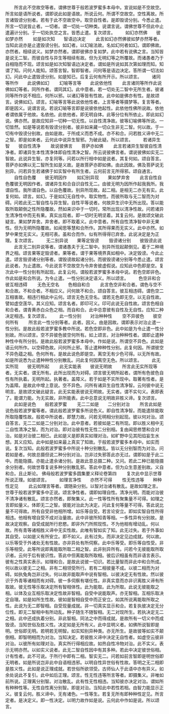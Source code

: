<!-- { "loadSidebar": true } -->
　　所言此不空故空等者。谓佛世尊于般若波罗蜜多本母中。宣说如是不空故空。所言如是语所说者。谓即说此如是语故。所说云何。所谓不空故空。空性离故。所言诸毁谤分别者。若有于此不空故空中。取空自性者。是即毁谤分别。今悉止遣。所言一切说皆止者。一切者。谓一切处一切种类。说谓言说。谓佛世尊不但此中止遣遍计分别。于一切处执空之言。皆悉止遣。复次颂言。
　　如幻亦然佛　　彼如梦亦然
　　如是如次知　　智语边决定
　　此言如幻亦然佛彼如梦亦然等者。当知此说亦是止遣毁谤分别。如幻者。以幻喻法故。名如幻何者如幻。谓即佛故。亦然者。相续说义。如梦亦然者。谓即彼佛亦复如梦。此中若有说佛之言。当知皆是说无二智。而彼自性与异生等相续有故。但为无明幻等之所覆故。而诸愚者乃于自相隐而不现。颂言如是如次知智语边决定者。谓如是所说如其次第如理而知。知谓了知。问何人能知。颂答言智。智即智者。问何等是语边决定。答所谓一切法如幻。问此中止遣毁谤分别。如是知已。后复云何有所开示。所以颂言。
　　诸同等所作　　此说佛如幻
　　幻喻等言等　　此说依他性
　　此言诸同等所作此说佛如幻等者。同所作者。谓同其幻。此中意者。若一切处无二智中无所生者。彼诸同等所作说不相应。何所以邪。以诸幻等皆有性故。此中如是佛亦有性。是故颂言。说佛如幻。颂言。幻喻等言等此说依他性者。上言等者等摄梦等。复言等者。即是因义。说谓言说。若说幻喻等言即是说彼依他起性。此依他性佛所说故。依他者谓依属于他故。名依他。此依他者。即无明自体。此等分位有所依止。即此如幻说。佛亦然。是故应知非一切种一切无性。以自性清净故。彼等幻喻佛等所说。一切皆然。如是等说若有毁谤分别者。彼非如来藏一切众生非无二智。何以故。于一切有中毁谤分别故。由如是故。于所成义而悉不成。亦不和合。问若胜义谛中无二之智。即是如来者。云何此中说异生智邪。为破此疑。所以颂言。
　　若诸异生智　　彼自性清净
　　故说彼佛言　　菩萨亦如佛
　　此言若诸异生智彼自性清净者。即诸异生本性清净体即自性清净之智。所云说彼佛言者。谓说彼佛如实无二智故。此说异生智。亦复同等。问若以所行相中如是说者。其复何如。颂自答言。菩萨亦如佛以无二智所生如是义故。是故菩萨亦即如佛。由此因故。佛及菩萨说无别异。问若异生若诸佛于如实智中有所生者。云何前言无所得邪。颂自通言。
　　自性自色覆　　彼无明因作
　　如幻别异现　　果如梦弃舍
　　此言自性自色覆彼无明因作者。谓诸异生和合自识自性无二。由彼无明为因所作起我我所。我谓自性。我所谓自色。以自色覆故。别异所现故。起二相。是相无二亦无有实。此复何如。颂言。如幻。于是如幻无自性中。取实物性。而彼所取与无二智而为对碍。问若此无二智自性与异生智。自性平等说者。何故异生识中无所出现。答以能取所取颠倒之性所隐覆故。然如来识中于一切时。常所出现以清净性故。问若诸异生清净性中而无有果。真实出现者。即一切时无明坚着。其复云何。是故颂文破此疑言。果如梦弃舍。弃舍者。即不取着义。此中意者。所有自性清净智中非无果性。但为无明所隐覆故。如闻思等慧和合所作。其所得果而无实义。此中亦然。如梦中果觉无实义。无相可表。虽和合而作。似有所得得已弃舍。此说决定是为正理。复次颂言。
　　无二别异说　　果等定毁谤
　　毁谤诸分别　　彼毁谤此说
　　此言无二别异说等者。谓诸愚夫于无二智中。别异所现起颠倒见。着于二种境界之相。颂言果等定毁谤者。果等者。谓于果等境界真如相中。决定毁谤。今此止遣。颂言毁谤诸分别等者。谓毁谤故起诸分别。而彼毁谤诸分别等今悉止遣。颂言此说者。为止遣故。今此说言不空故空为令弃舍彼虚假说。应知此中色即是空。复次此中一性分别有所起现。此复云何。谓般若波罗蜜多本母中说。若色空即非色。作此如是和合所说。为令止遣。一性分别决定语义。所以颂言。
　　色空非和合　　彼互相违碍
　　无色无空名　　色相自和合
　　此言色空非和合者。谓色与空不和合故。不和合者。不相应义。问何故不和合。颂自答言。彼互相违碍。谓色空二互相害故。相违行相此中云何。颂言无色无空名。谓若无色即无空。以无自性故。譬如虚空莲华。其义应知。颂言名者。即印可义。印可此说无自性故。颂言色相自和合者。谓青黄赤白众色之相。而自和合。此中总意彼有自性及无自性。应知二种决定相违。复次颂言。
　　此一性分别　　对治种种性
　　空不异彼色　　彼空何所有
　　所言此一性分别等者。此者。因义。由是因故。谓即表示对治止遣一性分别。是故此般若波罗蜜多教中所说。若色空即非色。此中如是为令止遣一性分别故。所以颂言。空不异彼色彼空何所有。如上颂言。对治种种性者。谓即止遣种种性中有所分别。是故此般若波罗蜜多本母中。作如是说。所谓空不异色。此如是语云何所作。以空碍色故。问何所止邪。答止遣种种性分别。此复何因。所谓彼空不异色蕴之相。色何所有。是故此说色即是空。离空无有少色可得。以无所有故。如是所说悉为止遣种种性分别散乱。问此复何因离空无色。所以颂言。
　　此无实所现　　彼无明所起
　　此无实能表　　彼说无明故
　　所言此无实所现等者。无实者。谓无所有。此所出现而为对碍。颂言彼无明所起者。谓所有色彼色自性有所执着。无明所起。执著者。盖障义。若于如是不实所现中。取著有性者。是为盖障。是故此中增上意说。空不异色。问所有诸异生自性清净智。云何彼中说无明言。是故颂文破此疑言。此无实能表彼说无明故。无实者。谓不实句义。表即表了。能谓力能。为无实故。非所能表。此中总意说无明故非胜义谛。复次颂言。
　　此如是说色　　般若波罗蜜
　　无二二如是　　二分别对治
　　所言此如是说色般若波罗蜜等者。谓此般若波罗蜜多所说色义。即自性清净智。而能遣除能取所取隐覆性故。般若中所说者。即慧力故。问若无明相分别起现。彼以何对治。颂自答言。无二二如是二分别对治。此中意者。若彼如是二有所现。即以胜义相中无二自性清净之智。而为对治。即对治彼有性无性二分别相。复由闻思修慧和合对治。如是对治彼二相已。此如是义是即真实如理对治。如旷野中见其阳焰妄生水想。其义应知。此中如是如来最上真实了知故。于般若波罗蜜多本母中。如实而说。复次当知。此般若波罗蜜多中所说十种分别散乱。皆以无分别智而为对治。问若如是者。何故总摄但说二种分别对治。岂非过失邪答此亦无过。谓即如是于此二中。而能隐摄。亦能止遣余诸分别。是故此意总摄二种。又问。若此二种已能隐摄余分别者。何故世尊复说多种分别散乱邪。答此中意者。但为众生意差别故。义自和合。且止斯论。
佛母般若波罗蜜多圆集要义释论卷第四
　　复次此中显示世尊所说正理。如彼颂言。
　　如理言净性　　亦然不可得
　　性无性违等　　种种性定见
　　此云如理言等者。谓随染分别。以智对治诸有散乱。是故如理之言。世尊于般若波罗蜜多中正说。颂言净性者。谓即如理自性。清净光明。而能对治彼不清净诸有散乱。颂言亦然者。即聚集义。此一性等性所有聚集量不可得。如理之言即如量义。体即无二之智。彼能对治此为决定。问此复何等量不可得。答此说比量不可得故。所有自受非他相所增。如乐等自受。若言论安立。即如实智自性所得相违。他相有增自受不成对治量故。此中非彼所知青等相。一多性异有分别故。是故决定观察。自受成就所行悲愍。即非外门所照现性。不为他相有增动乱。何以故。所有青等诸相胜义谛中无实性故。此唯有智如实了知。此无过失。若于外事如其自受。以如是义有所安立。即不如义。此有过失。而非决定见边成就。何以故。以乐等受于外诸处无有性故。亦非异处有所伺察。此中乐等受。即乐等自性受。非乐等相受。此等所说即离能取所取二相之智。此非别异所有。问若今无彼能取所取识者。云何于后有彼识性。答此中但离能取所取相。彼后识相虽有而非语言表示。彼有之性真实表示。如理和合。是故此说彼一切识。若比量智而非此中和合所成。何以故以彼无二之相。非有二相领受所行。若有二相彼量不成。以彼二相而为对碍。如执兔角岂非过失。何以故非能取声中说有智相。以彼决定无有性故。然以彼识于外青等诸相而有对碍。彼一多伺察有堪任性。非真实意而亦非识离胜义谛有所取故。彼无性等乐取决定所有智相体性。此为能取。此为所取。此说无彼能取之相。以体及业互相乐取决定性故非智相。自受中说能取声。亦无智相。互相乐取决定自理。如是如所生性故。彼如是智相自受中而正安立。如其所说离能取所取之性。此说为无二即智相。自受现量成就。非一切真实显示和合。若复执彼决定无分位性。即无二智相中有所动乱。种子随生不随智相。无二对现所生。若执决定无二之相。此中还成执着分别。非此智相。同法之中而得成就。是故所有一切义中而成毁谤。当知世俗及胜义性。决定如是无所有义。此中显明义者。如佛所说智即是明。世俗即无明。若明若无明智。如实知别异种类。亦无所生。是故彼等如实不颠倒相。即智明相而为对治。当知决定。若彼胜义谛中决定无自性者。如虚空云彼非对治。以彼所有如理对治。真实所行得相应故。如热自性冷物对治。此不实义。表示无明亦然。以如实义说者。此无二智自性因中有其多种。若此中决定彼世俗相。计有性者。此不可说。于所行中即有二相。智实无二。问若如前言智即是明世俗即无明者。如是所说岂非此中自语相违邪。以明自性异世俗有性故。答明之无二相即是胜义性。此如是说正理成就。若世俗所欲领受。古师仙人于此语中亦有异义。如余处说此不复引。此中如后正理。颂言。性无性违等所言等者。即摄集义。非唯如前所说。正理离分别智。对治散乱。此有性无性相违。当知彼亦决定对治。谓如所有种种性等。无性自性离分别智。即是对治。当知此中若性若相。由智力能显示正义。彼复云何。胜义谛中。无有诸色。一性等生。若复无所有即种种性定见。所言定者。是决定义。即一性决定。以明力故作如是说。云何此中作如是说。所以颂言。
